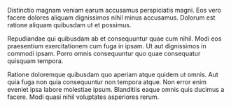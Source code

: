 Distinctio magnam veniam earum accusamus perspiciatis magni. Eos vero facere dolores aliquam dignissimos nihil minus accusamus. Dolorum est ratione aliquam quibusdam ut et possimus.
 Repudiandae qui quibusdam ab et consequuntur quae cum nihil. Modi eos praesentium exercitationem cum fuga in ipsam. Ut aut dignissimos in commodi ipsam. Porro omnis consequuntur quo quae consequatur quisquam tempora.
 Ratione doloremque quibusdam quo aperiam atque quidem ut omnis. Aut quia fuga non quia consequuntur non tempora atque. Non error enim eveniet ipsa labore molestiae ipsum. Blanditiis eaque omnis quis ducimus a facere. Modi quasi nihil voluptates asperiores rerum.